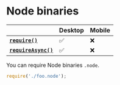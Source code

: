 # Node binaries

|                                       | Desktop | Mobile |
| ------------------------------------- | ------- | ------ |
| **[`require()`][require]**           | ✅       | ❌      |
| **[`requireAsync()`][requireAsync]** | ✅       | ❌      |

You can require Node binaries `.node`.

```js
require('./foo.node');
```

[require]: ./new-functions.md#require
[requireAsync]: ./new-functions.md#requireasync

